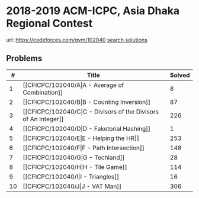 # 2018-2019 ACM-ICPC, Asia Dhaka Regional Contest

url: https://codeforces.com/gym/102040
[search solutions](https://www.google.com/search?q=Solution+OR+題解+2018-2019+ACM-ICPC,+Asia+Dhaka+Regional+Contest)

## Problems

| # | Title | Solved |
| --- | --- | --- |
|1|[[CFICPC/102040/A\|A - Average of Combination]]|8|
|2|[[CFICPC/102040/B\|B - Counting Inversion]]|87|
|3|[[CFICPC/102040/C\|C - Divisors of the Divisors of An Integer]]|226|
|4|[[CFICPC/102040/D\|D - Faketorial Hashing]]|1|
|5|[[CFICPC/102040/E\|E - Helping the HR]]|253|
|6|[[CFICPC/102040/F\|F - Path Intersection]]|148|
|7|[[CFICPC/102040/G\|G - Techland]]|28|
|8|[[CFICPC/102040/H\|H - Tile Game]]|114|
|9|[[CFICPC/102040/I\|I - Triangles]]|16|
|10|[[CFICPC/102040/J\|J - VAT Man]]|306|
